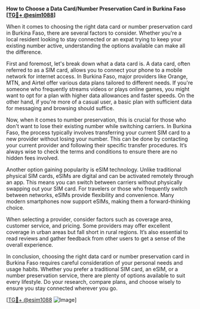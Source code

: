 **How to Choose a Data Card/Number Preservation Card in Burkina Faso [[TG💪+ @esim1088](https://t.me/s/esim1088)]**

When it comes to choosing the right data card or number preservation card in Burkina Faso, there are several factors to consider. Whether you're a local resident looking to stay connected or an expat trying to keep your existing number active, understanding the options available can make all the difference.

First and foremost, let's break down what a data card is. A data card, often referred to as a SIM card, allows you to connect your phone to a mobile network for internet access. In Burkina Faso, major providers like Orange, MTN, and Airtel offer various data plans tailored to different needs. If you're someone who frequently streams videos or plays online games, you might want to opt for a plan with higher data allowances and faster speeds. On the other hand, if you're more of a casual user, a basic plan with sufficient data for messaging and browsing should suffice.

Now, when it comes to number preservation, this is crucial for those who don't want to lose their existing number while switching carriers. In Burkina Faso, the process typically involves transferring your current SIM card to a new provider without losing your number. This can be done by contacting your current provider and following their specific transfer procedures. It’s always wise to check the terms and conditions to ensure there are no hidden fees involved.

Another option gaining popularity is eSIM technology. Unlike traditional physical SIM cards, eSIMs are digital and can be activated remotely through an app. This means you can switch between carriers without physically swapping out your SIM card. For travelers or those who frequently switch between networks, eSIMs provide flexibility and convenience. Many modern smartphones now support eSIMs, making them a forward-thinking choice.

When selecting a provider, consider factors such as coverage area, customer service, and pricing. Some providers may offer excellent coverage in urban areas but fall short in rural regions. It’s also essential to read reviews and gather feedback from other users to get a sense of the overall experience.

In conclusion, choosing the right data card or number preservation card in Burkina Faso requires careful consideration of your personal needs and usage habits. Whether you prefer a traditional SIM card, an eSIM, or a number preservation service, there are plenty of options available to suit every lifestyle. Do your research, compare plans, and choose wisely to ensure you stay connected wherever you go.

[[TG💪+ @esim1088](https://t.me/s/esim1088) ![Image](https://i.postimg.cc/Y0z9fWf4/image.png)]